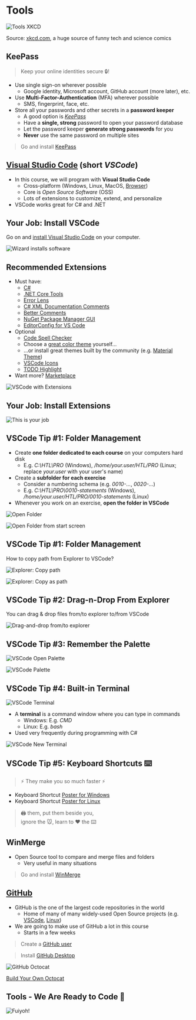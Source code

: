 # Tools

![Tools XKCD](https://imgs.xkcd.com/comics/tools.png)

Source: [xkcd.com](https://xkcd.com/), a huge source of funny tech and science comics


## KeePass

> Keep your online identities secure 🔒!

* Use <!-- .element: class="fragment" --> single sign-on wherever possible
  * Google identity, Microsoft account, GitHub account (more later), etc.
* Use <!-- .element: class="fragment" --> **Multi-Factor-Authentication** (MFA) wherever possible
  * SMS, fingerprint, face, etc.
* Store <!-- .element: class="fragment" --> all your passwords and other secrets in a **password keeper**
  * A good option is [*KeePass*](https://keepass.info/)
  * Have a **single, strong** password to open your password database
  * Let the password keeper **generate strong passwords** for you
  * **Never** use the same password on multiple sites

> Go and install [KeePass](https://keepass.info/)
<!-- .element: class="fragment" -->


## [Visual Studio Code](https://code.visualstudio.com) (short *VSCode*)

* In <!-- .element: class="fragment" --> this course, we will program with **Visual Studio Code**
  * Cross-platform (Windows, Linux, MacOS, [Browser](https://vscode.dev/))
  * Core is *Open Source Software* (OSS)
  * Lots of extensions to customize, extend, and personalize
* VSCode <!-- .element: class="fragment" --> works great for C# and .NET


## Your Job: Install VSCode

Go on and [install Visual Studio Code](https://code.visualstudio.com/docs/setup/setup-overview) on your computer.

![Wizard installs software](https://pbs.twimg.com/media/DNJ2KVUUIAAgkld?format=jpg&name=small) <!-- .element height="40%" width="40%" -->


## Recommended Extensions

<div class="container" data-markdown><div class="col" data-markdown>

* Must <!-- .element: class="fragment" --> have:
  * [C#](https://marketplace.visualstudio.com/items?itemName=ms-dotnettools.csharp)
  * [.NET Core Tools](https://marketplace.visualstudio.com/items?itemName=formulahendry.dotnet)
  * [Error Lens](https://marketplace.visualstudio.com/items?itemName=usernamehw.errorlens)
  * [C# XML Documentation Comments](https://marketplace.visualstudio.com/items?itemName=k--kato.docomment)
  * [Better Comments](https://marketplace.visualstudio.com/items?itemName=aaron-bond.better-comments)
  * [NuGet Package Manager GUI](https://marketplace.visualstudio.com/items?itemName=aliasadidev.nugetpackagemanagergui)
  * [EditorConfig for VS Code](https://marketplace.visualstudio.com/items?itemName=EditorConfig.EditorConfig)
* Optional <!-- .element: class="fragment" -->
  * [Code Spell Checker](https://marketplace.visualstudio.com/items?itemName=streetsidesoftware.code-spell-checker)
  * Choose a [great color theme](https://medium.com/quick-code/the-best-vs-code-themes-2022-9e9b648c4596) yourself...
  * ...or install great themes built by the community (e.g. [Material Theme](https://material-theme.site/))
  * [VSCode Icons](https://marketplace.visualstudio.com/items?itemName=vscode-icons-team.vscode-icons)
  * [TODO Highlight](https://marketplace.visualstudio.com/items?itemName=wayou.vscode-todo-highlight)
* Want <!-- .element: class="fragment" --> more? [Marketplace](https://marketplace.visualstudio.com/vscode)

</div><div class="col" data-markdown>

![VSCode with Extensions](https://dev-to-uploads.s3.amazonaws.com/uploads/articles/368q8h7a4buke0oaovz5.png)

</div></div>


## Your Job: Install Extensions

![This is your job](https://media.giphy.com/media/Obnxeh737Umpa/giphy.gif)


## VSCode Tip #1: Folder Management

* Create <!-- .element: class="fragment" --> **one folder dedicated to each course** on your computers hard disk
  * E.g. *C:\HTL\PRO* (Windows), */home/your.user/HTL/PRO* (Linux; replace *your.user* with your user's name)
* Create <!-- .element: class="fragment" --> a **subfolder for each exercise**
  * Consider a numbering schema (e.g. *0010-...*, *0020-...*)
  * E.g. *C:\HTL\PRO\0010-statements* (Windows), */home/your.user/HTL/PRO/0010-statements* (Linux)
* Whenever <!-- .element: class="fragment" --> you work on an exercise, **open the folder in VSCode**

<div class="container" data-markdown><div class="col" data-markdown>

![Open Folder](images/vscode-open-folder.png) <!-- .element height="75%" width="75%" -->
<!-- .element: class="fragment" -->

</div><div class="col" data-markdown>

![Open Folder from start screen](images/vscode-open-folder-startscreen.png) <!-- .element height="75%" width="75%" -->
<!-- .element: class="fragment" -->

</div></div>


## VSCode Tip #1: Folder Management

How to copy path from Explorer to VSCode?

<div class="container" data-markdown><div class="col" data-markdown>

![Explorer: Copy path](images/explorer-copy-path.gif)
<!-- .element: class="fragment" -->

</div><div class="col" data-markdown>

![Explorer: Copy as path](images/explorer-copy-as-path.png) <!-- .element height="60%" width="60%" -->
<!-- .element: class="fragment" -->

</div></div>


## VSCode Tip #2: Drag-n-Drop From Explorer

You can drag & drop files from/to explorer to/from VSCode

![Drag-and-drop from/to explorer](images/vscode-drag-drop-explorer.gif)


## VSCode Tip #3: Remember the Palette

![VSCode Open Palette](images/vscode-open-palette.png)

![VSCode Palette](images/vscode-palette.gif)
<!-- .element: class="fragment" -->


## VSCode Tip #4: Built-in Terminal

<div class="container" data-markdown><div class="col" data-markdown>

![VSCode Terminal](images/vscode-terminal.png)
<!-- .element: class="fragment" -->

* A <!-- .element: class="fragment" --> **terminal** is a command window where you can type in commands
  * Windows: E.g. *CMD*
  * Linux: E.g. *bash*
* Used <!-- .element: class="fragment" --> very frequently during programming with C#

</div><div class="col" data-markdown>

![VSCode New Terminal](images/vscode-new-terminal.gif)
<!-- .element: class="fragment" -->

</div></div>


## VSCode Tip #5: Keyboard Shortcuts ⌨️

> ⚡ They make you so much faster ⚡
<!-- .element: class="fragment" -->

* Keyboard <!-- .element: class="fragment" --> Shortcut [Poster for Windows](https://code.visualstudio.com/shortcuts/keyboard-shortcuts-windows.pdf)
* Keyboard <!-- .element: class="fragment" --> Shortcut [Poster for Linux](https://code.visualstudio.com/shortcuts/keyboard-shortcuts-Linux.pdf)

> 🖨️ them, put them beside you,<br/>ignore the 🐭, learn to ❤️ the ⌨️
<!-- .element: class="fragment" -->


## WinMerge

* Open Source tool to compare and merge files and folders
  * Very useful in many situations

> Go and install [WinMerge](https://winmerge.org/?lang=en)


## [GitHub](https://github.com)

<div class="container" data-markdown><div class="col" data-markdown>

* GitHub <!-- .element: class="fragment" --> is the one of the largest code repositories in the world
  * Home of many of many widely-used Open Source projects (e.g. [VSCode](https://github.com/microsoft/vscode), [Linux](https://github.com/torvalds/linux))
* We <!-- .element: class="fragment" --> are going to make use of GitHub a lot in this course
  * Starts in a few weeks

> Create a [GitHub user](https://github.com/signup)
<!-- .element: class="fragment" -->

> Install [GitHub Desktop](https://desktop.github.com/)
<!-- .element: class="fragment" -->

</div><div class="col" data-markdown>

![GitHub Octocat](images/octocat.png)

[Build Your Own Octocat](https://myoctocat.com/build-your-octocat/)

</div></div>


## Tools - We Are Ready to Code 🤩

![Fuiyoh!](https://c.tenor.com/89eNuq5ziYcAAAAC/fuiyoh-uncleroger.gif) <!-- .element height="50%" width="50%" -->

